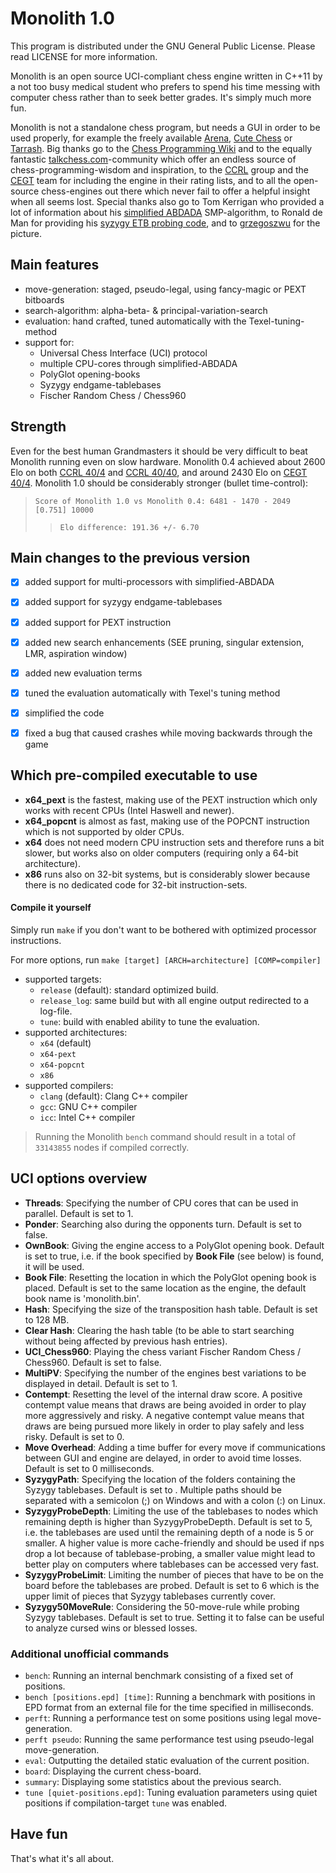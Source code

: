 # Monolith 1.0

This program is distributed under the GNU General Public License.
Please read LICENSE for more information.

Monolith is an open source UCI-compliant chess engine written in C++11 by a not too busy medical student
who prefers to spend his time messing with computer chess rather than to seek better grades.
It's simply much more fun.

Monolith is not a standalone chess program, but needs a GUI in order to be used properly,
for example the freely available [Arena](http://www.playwitharena.com), [Cute Chess](https://github.com/cutechess/cutechess) or [Tarrash](https://www.triplehappy.com).
Big thanks go to the [Chess Programming Wiki](https://www.chessprogramming.org) and to the equally fantastic [talkchess.com](http://www.talkchess.com)-community which offer
an endless source of chess-programming-wisdom and inspiration, to the [CCRL](http://www.computerchess.org.uk/ccrl) group and the [CEGT](http://www.cegt.net) team for including the engine in their rating lists,
and to all the open-source chess-engines out there which never fail to offer a helpful insight when all seems lost.
Special thanks also go to Tom Kerrigan who provided a lot of information about his [simplified ABDADA](http://www.tckerrigan.com/Chess/Parallel_Search/Simplified_ABDADA) SMP-algorithm,
to Ronald de Man for providing his [syzygy ETB probing code](https://github.com/syzygy1/tb), and to [grzegoszwu](https://www.deviantart.com/grzegoszwu/art/Tulkas-battlecry-613671743) for the picture.


## Main features
- move-generation: staged, pseudo-legal, using fancy-magic or PEXT bitboards
- search-algorithm: alpha-beta- & principal-variation-search
- evaluation: hand crafted, tuned automatically with the Texel-tuning-method
- support for:
  - Universal Chess Interface (UCI) protocol
  - multiple CPU-cores through simplified-ABDADA
  - PolyGlot opening-books
  - Syzygy endgame-tablebases
  - Fischer Random Chess / Chess960


## Strength
Even for the best human Grandmasters it should be very difficult to beat Monolith running even on slow hardware.
Monolith 0.4 achieved about 2600 Elo on both [CCRL 40/4](http://www.computerchess.org.uk/ccrl/404/index.html) and [CCRL 40/40](http://www.computerchess.org.uk/ccrl/4040/index.html),
and around 2430 Elo on [CEGT 40/4](http://www.cegt.net/40_4_Ratinglist/40_4_BestVersion/rangliste.html).
Monolith 1.0 should be considerably stronger (bullet time-control):
> ```Score of Monolith 1.0 vs Monolith 0.4: 6481 - 1470 - 2049  [0.751] 10000```
>> ```Elo difference: 191.36 +/- 6.70```


## Main changes to the previous version
- [x] added support for multi-processors with simplified-ABDADA
- [x] added support for syzygy endgame-tablebases
- [x] added support for PEXT instruction
- [x] added new search enhancements (SEE pruning, singular extension, LMR, aspiration window)
- [x] added new evaluation terms
- [x] tuned the evaluation automatically with Texel's tuning method
- [x] simplified the code
- [x] fixed a bug that caused crashes while moving backwards through the game


## Which pre-compiled executable to use
- **x64_pext** is the fastest, making use of the PEXT instruction which only works with recent CPUs (Intel Haswell and newer).
- **x64_popcnt** is almost as fast, making use of the POPCNT instruction which is not supported by older CPUs.
- **x64** does not need modern CPU instruction sets and therefore runs a bit slower, but works also on older computers (requiring only a 64-bit architecture).
- **x86** runs also on 32-bit systems, but is considerably slower because there is no dedicated code for 32-bit instruction-sets.


#### Compile it yourself
Simply run ```make``` if you don't want to be bothered with optimized processor instructions.

For more options, run ```make [target] [ARCH=architecture] [COMP=compiler]```
- supported targets:
  - ```release``` (default): standard optimized build.
  - ```release_log```: same build but with all engine output redirected to a log-file.
  - ```tune```: build with enabled ability to tune the evaluation.
- supported architectures:
  - ```x64``` (default)
  - ```x64-pext```
  - ```x64-popcnt```
  - ```x86```
- supported compilers:
  - ```clang``` (default): Clang C++ compiler
  - ```gcc```: GNU C++ compiler
  - ```icc```: Intel C++ compiler

> Running the Monolith ```bench``` command should result in a total of ```33143855``` nodes if compiled correctly.


## UCI options overview
- **Threads**: Specifying the number of CPU cores that can be used in parallel. Default is set to 1.
- **Ponder**: Searching also during the opponents turn. Default is set to false.
- **OwnBook**: Giving the engine access to a PolyGlot opening book. Default is set to true, i.e. if the book specified by **Book File** (see below) is found, it will be used.
- **Book File**: Resetting the location in which the PolyGlot opening book is placed. Default is set to the same location as the engine, the default book name is 'monolith.bin'.
- **Hash**: Specifying the size of the transposition hash table. Default is set to 128 MB.
- **Clear Hash**: Clearing the hash table (to be able to start searching without being affected by previous hash entries).
- **UCI_Chess960**: Playing the chess variant Fischer Random Chess / Chess960. Default is set to false.
- **MultiPV**: Specifying the number of the engines best variations to be displayed in detail. Default is set to 1.
- **Contempt**: Resetting the level of the internal draw score. A positive contempt value means that draws are being avoided in order to play more aggressively and risky. A negative contempt value means that draws are being pursued more likely in order to play safely and less risky. Default is set to 0.
- **Move Overhead**: Adding a time buffer for every move if communications between GUI and engine are delayed, in order to avoid time losses. Default is set to 0 milliseconds.
- **SyzygyPath**: Specifying the location of the folders containing the Syzygy tablebases. Default is set to <empty>. Multiple paths should be separated with a semicolon (;) on Windows and with a colon (:) on Linux.
- **SyzygyProbeDepth**: Limiting the use of the tablebases to nodes which remaining depth is higher than SyzygyProbeDepth. Default is set to 5, i.e. the tablebases are used until the remaining depth of a node is 5 or smaller. A higher value is more cache-friendly and should be used if nps drop a lot because of tablebase-probing, a smaller value might lead to better play on computers where tablebases can be accessed very fast.
- **SyzygyProbeLimit**: Limiting the number of pieces that have to be on the board before the tablebases are probed. Default is set to 6 which is the upper limit of pieces that Syzygy tablebases currently cover.
- **Syzygy50MoveRule**: Considering the 50-move-rule while probing Syzygy tablebases. Default is set to true. Setting it to false can be useful to analyze cursed wins or blessed losses.


### Additional unofficial commands
- ```bench```: Running an internal benchmark consisting of a fixed set of positions.
- ```bench [positions.epd] [time]```: Running a benchmark with positions in EPD format from an external file for the time specified in milliseconds.
- ```perft```: Running a performance test on some positions using legal move-generation.
- ```perft pseudo```: Running the same performance test using pseudo-legal move-generation.
- ```eval```: Outputting the detailed static evaluation of the current position.
- ```board```: Displaying the current chess-board.
- ```summary```: Displaying some statistics about the previous search.
- ```tune [quiet-positions.epd]```: Tuning evaluation parameters using quiet positions if compilation-target ```tune``` was enabled.


## Have fun
That's what it's all about.
